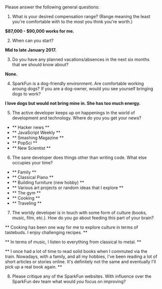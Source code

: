 Please answer the following general questions:

1. What is your desired compensation range? (Range meaning the least you're comfortable with to the most you think you're worth.)

**$87,000 - $90,000 works for me.**

2. When can you start?

**Mid to late January 2017.**

3. Do you have any planned vacations/absences in the next six months that we should know about?

**None.**

4. SparkFun is a dog-friendly environment. Are comfortable working aroung dogs? If you are a dog-owner, would you see yourself bringing dogs to work?

**I love dogs but would not bring mine in. She has too much energy.**

5. The active developer keeps up on happenings in the world of development and technology. Where do you you get your news?

 * ** Hacker news **
 * ** JavaScript Weekly **
 * ** Smashing Magazine **
 * ** PopSci **
 * ** New Scientist **


6. The sane developer does things other than writing code. What else occupies your time?

 * ** Family **
 * ** Classical Piano **
 * ** Building furniture (new hobby) **
 * ** Various art projects or random ideas that I explore **
 * ** The gym **
 * ** Cooking **
 * ** Traveling **


7. The worldy developer is in touch with some form of culture (books, music, film, etc.). How do you go about feeding this part of your brain?

** Cooking has been one way for me to explore culture in terms of tastebuds. I enjoy challenging recipes. **

** In terms of music, I listen to everything from classical to metal. **

** I once had a lot of time to read solid books when I commuted via the train. Nowadays, with a family, and all my hobbies, I've been reading a lot of short articles or stories online. It's definitely not the same and eventually I'll pick up a real book again. **


8. Please critique any of the SparkFun websites. With influence over the SparkFun dev team what would *you* focus on improving?

